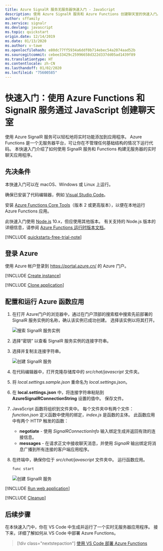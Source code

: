 ```yaml
---
title: Azure SignalR 服务无服务器快速入门 - JavaScript
description: 使用 Azure SignalR 服务和 Azure Functions 创建聊天室的快速入门。
author: sffamily
ms.service: signalr
ms.devlang: javascript
ms.topic: quickstart
origin.date: 12/14/2019
ms.date: 01/13/2020
ms.author: v-tawe
ms.openlocfilehash: e80dc77ff5934a6ddf0b714ebec54a2074aad52b
ms.sourcegitcommit: cebee33429c25996658d322d337dd05ad1439f89
ms.translationtype: HT
ms.contentlocale: zh-CN
ms.lasthandoff: 01/02/2020
ms.locfileid: "75600585"
---
```

# <a name="quickstart-create-a-chat-room-with-azure-functions-and-signalr-service-using-javascript"></a>快速入门：使用 Azure Functions 和 SignalR 服务通过 JavaScript 创建聊天室

使用 Azure SignalR 服务可以轻松地将实时功能添加到应用程序。 Azure Functions 是一个无服务器平台，可让你在不管理任何基础结构的情况下运行代码。 本快速入门介绍了如何使用 SignalR 服务和 Functions 构建无服务器的实时聊天应用程序。

## <a name="prerequisites"></a>先决条件

本快速入门可以在 macOS、Windows 或 Linux 上运行。

确保已安装了代码编辑器，例如 [Visual Studio Code](https://code.visualstudio.com/)。

安装 [Azure Functions Core Tools](https://github.com/Azure/azure-functions-core-tools#installing)（版本 2 或更高版本），以便在本地运行 Azure Functions 应用。

此快速入门使用 [Node.js](https://nodejs.org/en/download/) 10.x，但应使用其他版本。 有关支持的 Node.js 版本的详细信息，请参阅 [Azure Functions 运行时版本文档](../azure-functions/functions-versions.md#languages)。

[!INCLUDE [quickstarts-free-trial-note](../../includes/quickstarts-free-trial-note.md)]

## <a name="log-in-to-azure"></a>登录 Azure

使用 Azure 帐户登录到 <https://portal.azure.cn/> 的 Azure 门户。

[!INCLUDE [Create instance](includes/signalr-quickstart-create-instance.md)]

[!INCLUDE [Clone application](includes/signalr-quickstart-clone-application.md)]

## <a name="configure-and-run-the-azure-function-app"></a>配置和运行 Azure 函数应用

1. 在打开 Azure门户的浏览器中，通过在门户顶部的搜索框中搜索先前部署的 SignalR 服务实例的名称，确认该实例已成功创建。 选择该实例以将其打开。

    ![搜索 SignalR 服务实例](media/signalr-quickstart-azure-functions-csharp/signalr-quickstart-search-instance.png)

1. 选择“密钥”  以查看 SignalR 服务实例的连接字符串。

1. 选择并复制主连接字符串。

    ![创建 SignalR 服务](media/signalr-quickstart-azure-functions-javascript/signalr-quickstart-keys.png)

1. 在代码编辑器中，打开克隆存储库中的 *src/chat/javascript* 文件夹。

1. 将 *local.settings.sample.json* 重命名为 *local.settings.json*。

1. 在 **local.settings.json** 中，将连接字符串粘贴到 **AzureSignalRConnectionString** 设置的值中。 保存文件。

1. JavaScript 函数将组织到文件夹中。 每个文件夹中有两个文件：*function.json* 定义函数中使用的绑定，*index.js* 是函数的主体。 此函数应用中有两个 HTTP 触发的函数：

    - **negotiate** - 使用 *SignalRConnectionInfo* 输入绑定生成并返回有效的连接信息。
    - **messages** - 在请求正文中接收聊天消息，并使用 *SignalR* 输出绑定将消息广播到所有连接的客户端应用程序。

1. 在终端中，确保你位于 *src/chat/javascript* 文件夹中。 运行函数应用。

    ```bash
    func start
    ```

    ![创建 SignalR 服务](media/signalr-quickstart-azure-functions-javascript/signalr-quickstart-run-application.png)

[!INCLUDE [Run web application](includes/signalr-quickstart-run-web-application.md)]

[!INCLUDE [Cleanup](includes/signalr-quickstart-cleanup.md)]

## <a name="next-steps"></a>后续步骤

在本快速入门中，你在 VS Code 中生成并运行了一个实时无服务器应用程序。 接下来，详细了解如何从 VS Code 中部署 Azure Functions。

> [!div class="nextstepaction"]
> [使用 VS Code 部署 Azure Functions](https://docs.microsoft.com/azure/javascript/tutorial-vscode-serverless-node-01)
